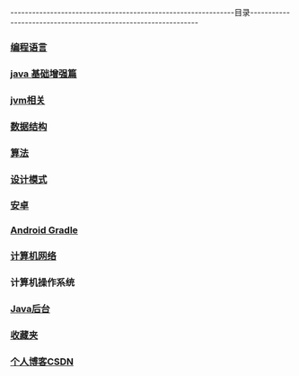 --------------------------------------------------------------目录---------------------------------------------------------------
### [编程语言](https://github.com/sunnnydaydev/Notes/blob/master/%E7%BC%96%E7%A8%8B%E8%AF%AD%E8%A8%80.md)

### [java 基础增强篇](https://github.com/sunnnydaydev/Notes/blob/master/java%E8%BF%9B%E9%98%B6.md)

### [jvm相关](https://github.com/sunnnydaydev/Notes/blob/master/%E6%B7%B1%E5%85%A5%E7%90%86%E8%A7%A3jvm.md)

### [数据结构](https://github.com/sunnnydaydev/DataStructure)

### [算法]()

### [设计模式](https://github.com/sunnnydaydev/DesignPatterns) 

### [安卓](https://github.com/sunnnydaydev/Notes/blob/master/%E5%AE%89%E5%8D%93.md)

### [Android Gradle](https://github.com/sunnnydaydev/Notes/blob/master/Gradle%E5%AD%A6%E4%B9%A0.md)

### [计算机网络](https://github.com/sunnnydaydev/Notes/blob/master/%E8%AE%A1%E7%AE%97%E6%9C%BA%E7%BD%91%E7%BB%9C.md)

### 计算机操作系统

### [Java后台](https://www.jianshu.com/nb/30595241)

### [收藏夹](https://github.com/sunnnydaydev/Favorites)

### [个人博客CSDN](https://blog.csdn.net/qq_38350635)

